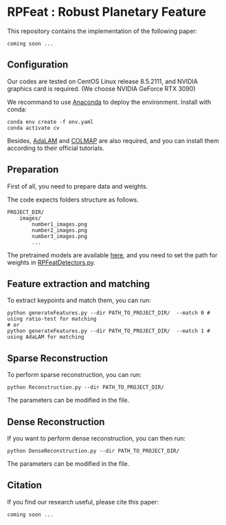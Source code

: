  # RPFeat : Robust Planetary Feature
 This repository contains the implementation of the following paper:
 ```
 coming soon ...
 ```

 ## Configuration
 Our codes are tested on CentOS Linux release 8.5.2111, and NVIDIA graphics card is required. (We choose NVIDIA GeForce RTX 3090)
 
 We recommand to use [Anaconda](https://www.anaconda.com/) to deploy the environment. Install with conda:
 ```
 conda env create -f env.yaml
 conda activate cv
 ```

Besides, [AdaLAM](https://github.com/cavalli1234/AdaLAM) and [COLMAP](https://github.com/colmap/colmap) are also required, and you can install them according to their official tutorials.

## Preparation
First of all, you need to prepare data and weights.

The code expects folders structure as follows.
```
PROJECT_DIR/
    images/
        number1_images.png
        number2_images.png
        number3_images.png
        ...
```

The pretrained models are available [here](https://drive.google.com/drive/folders/1y6B6DD7PdhbKT--CjL3hKnZiBS3pkM-m?usp=drive_link), and you need to set the path for weights in [RPFeatDetectors.py](RPFeatDetectors.py).

## Feature extraction and matching
To extract keypoints and match them, you can run:
```
python generateFeatures.py --dir PATH_TO_PROJECT_DIR/  --match 0 # using ratio-test for matching
# or
python generateFeatures.py --dir PATH_TO_PROJECT_DIR/  --match 1 # using AdaLAM for matching
```
## Sparse Reconstruction
To perform sparse reconstruction, you can run:
```
python Reconstruction.py --dir PATH_TO_PROJECT_DIR/
```
The parameters can be modified in the file.
## Dense Reconstruction
If you want to perform dense reconstruction, you can then run:
```
python DenseReconstruction.py --dir PATH_TO_PROJECT_DIR/
```
The parameters can be modified in the file.

## Citation
If you find our research useful, please cite this paper:
```
coming soon ...
```
